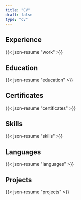 ```yaml
---
title: "CV"
draft: false
type: "cv"
---
```


## Experience

{{< json-resume "work" >}}

## Education

{{< json-resume "education" >}}

## Certificates

{{< json-resume "certificates" >}}

## Skills

{{< json-resume "skills" >}}

## Languages

{{< json-resume "languages" >}}

## Projects

{{< json-resume "projects" >}}
